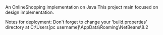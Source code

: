 An OnlineShopping implementation on Java
This project main focused on design implementation.

Notes for deployment:
Don't forget to change your 'build.properties' directory at C:\Users\[pc username]\AppData\Roaming\NetBeans\8.2
